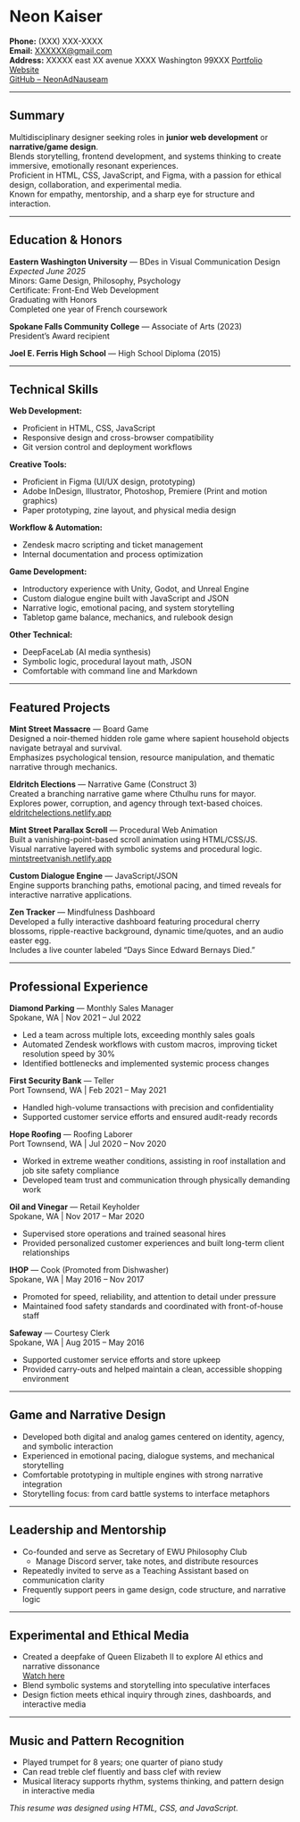 # Neon Kaiser

**Phone:** (XXX) XXX-XXXX  
**Email:** XXXXXX@gmail.com  
**Address:** XXXXX east XX avenue XXXX Washington 99XXX
[Portfolio Website](https://bajablast.site)  
[GitHub – NeonAdNauseam](https://github.com/NeonAdNauseam)  

---

## Summary

Multidisciplinary designer seeking roles in **junior web development** or **narrative/game design**.  
Blends storytelling, frontend development, and systems thinking to create immersive, emotionally resonant experiences.  
Proficient in HTML, CSS, JavaScript, and Figma, with a passion for ethical design, collaboration, and experimental media.  
Known for empathy, mentorship, and a sharp eye for structure and interaction.

---

## Education & Honors

**Eastern Washington University** — BDes in Visual Communication Design  
*Expected June 2025*  
Minors: Game Design, Philosophy, Psychology  
Certificate: Front-End Web Development  
Graduating with Honors  
Completed one year of French coursework

**Spokane Falls Community College** — Associate of Arts (2023)  
President’s Award recipient

**Joel E. Ferris High School** — High School Diploma (2015)

---

## Technical Skills

**Web Development:**  
- Proficient in HTML, CSS, JavaScript  
- Responsive design and cross-browser compatibility  
- Git version control and deployment workflows  

**Creative Tools:**  
- Proficient in Figma (UI/UX design, prototyping)  
- Adobe InDesign, Illustrator, Photoshop, Premiere (Print and motion graphics)  
- Paper prototyping, zine layout, and physical media design  

**Workflow & Automation:**  
- Zendesk macro scripting and ticket management  
- Internal documentation and process optimization  

**Game Development:**  
- Introductory experience with Unity, Godot, and Unreal Engine  
- Custom dialogue engine built with JavaScript and JSON  
- Narrative logic, emotional pacing, and system storytelling  
- Tabletop game balance, mechanics, and rulebook design  

**Other Technical:**  
- DeepFaceLab (AI media synthesis)  
- Symbolic logic, procedural layout math, JSON  
- Comfortable with command line and Markdown  

---

## Featured Projects

**Mint Street Massacre** — Board Game  
Designed a noir-themed hidden role game where sapient household objects navigate betrayal and survival.  
Emphasizes psychological tension, resource manipulation, and thematic narrative through mechanics.

**Eldritch Elections** — Narrative Game (Construct 3)  
Created a branching narrative game where Cthulhu runs for mayor.  
Explores power, corruption, and agency through text-based choices.  
[eldritchelections.netlify.app](https://eldritchelections.netlify.app)

**Mint Street Parallax Scroll** — Procedural Web Animation  
Built a vanishing-point-based scroll animation using HTML/CSS/JS.  
Visual narrative layered with symbolic systems and procedural logic.  
[mintstreetvanish.netlify.app](https://mintstreetvanish.netlify.app)

**Custom Dialogue Engine** — JavaScript/JSON  
Engine supports branching paths, emotional pacing, and timed reveals for interactive narrative applications.

**Zen Tracker** — Mindfulness Dashboard  
Developed a fully interactive dashboard featuring procedural cherry blossoms, ripple-reactive background, dynamic time/quotes, and an audio easter egg.  
Includes a live counter labeled “Days Since Edward Bernays Died.”

---

## Professional Experience

**Diamond Parking** — Monthly Sales Manager  
Spokane, WA | Nov 2021 – Jul 2022  
- Led a team across multiple lots, exceeding monthly sales goals  
- Automated Zendesk workflows with custom macros, improving ticket resolution speed by 30%  
- Identified bottlenecks and implemented systemic process changes  

**First Security Bank** — Teller  
Port Townsend, WA | Feb 2021 – May 2021  
- Handled high-volume transactions with precision and confidentiality  
- Supported customer service efforts and ensured audit-ready records  

**Hope Roofing** — Roofing Laborer  
Port Townsend, WA | Jul 2020 – Nov 2020  
- Worked in extreme weather conditions, assisting in roof installation and job site safety compliance  
- Developed team trust and communication through physically demanding work

**Oil and Vinegar** — Retail Keyholder  
Spokane, WA | Nov 2017 – Mar 2020  
- Supervised store operations and trained seasonal hires  
- Provided personalized customer experiences and built long-term client relationships  

**IHOP** — Cook (Promoted from Dishwasher)  
Spokane, WA | May 2016 – Nov 2017  
- Promoted for speed, reliability, and attention to detail under pressure  
- Maintained food safety standards and coordinated with front-of-house staff

**Safeway** — Courtesy Clerk  
Spokane, WA | Aug 2015 – May 2016  
- Supported customer service efforts and store upkeep  
- Provided carry-outs and helped maintain a clean, accessible shopping environment  

---

## Game and Narrative Design

- Developed both digital and analog games centered on identity, agency, and symbolic interaction  
- Experienced in emotional pacing, dialogue systems, and mechanical storytelling  
- Comfortable prototyping in multiple engines with strong narrative integration  
- Storytelling focus: from card battle systems to interface metaphors  

---

## Leadership and Mentorship

- Co-founded and serve as Secretary of EWU Philosophy Club  
  - Manage Discord server, take notes, and distribute resources  
- Repeatedly invited to serve as a Teaching Assistant based on communication clarity  
- Frequently support peers in game design, code structure, and narrative logic

---

## Experimental and Ethical Media

- Created a deepfake of Queen Elizabeth II to explore AI ethics and narrative dissonance  
  [Watch here](https://www.youtube.com/watch?v=swO7Cup2ag4&t=114s)  
- Blend symbolic systems and storytelling into speculative interfaces  
- Design fiction meets ethical inquiry through zines, dashboards, and interactive media

---

## Music and Pattern Recognition

- Played trumpet for 8 years; one quarter of piano study  
- Can read treble clef fluently and bass clef with review  
- Musical literacy supports rhythm, systems thinking, and pattern design in interactive media

_This resume was designed using HTML, CSS, and JavaScript._
